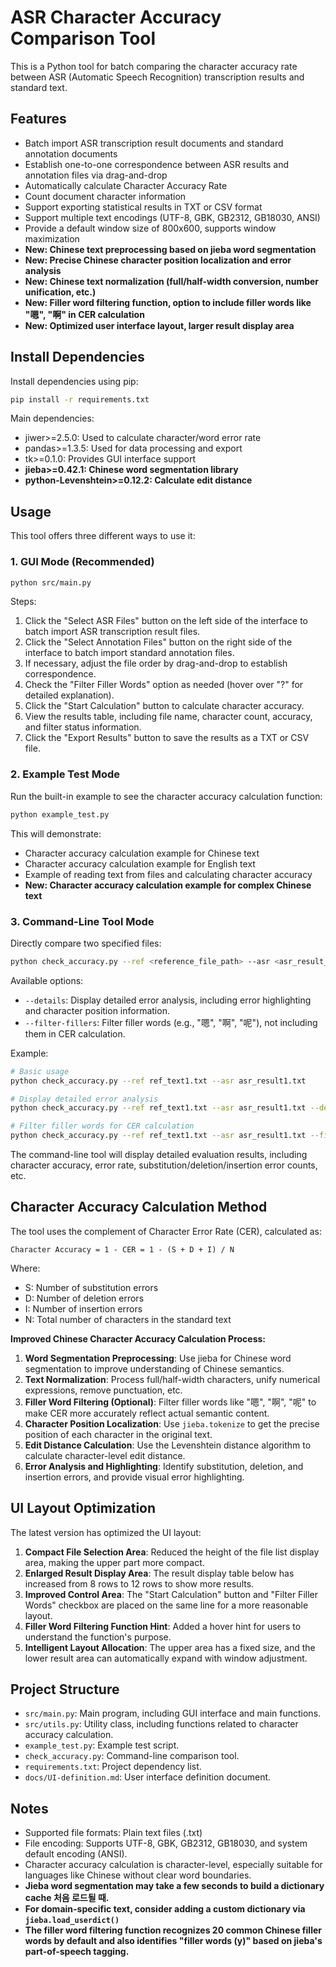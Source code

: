 # ASR Character Accuracy Comparison Tool

This is a Python tool for batch comparing the character accuracy rate between ASR (Automatic Speech Recognition) transcription results and standard text.

## Features

- Batch import ASR transcription result documents and standard annotation documents
- Establish one-to-one correspondence between ASR results and annotation files via drag-and-drop
- Automatically calculate Character Accuracy Rate
- Count document character information
- Support exporting statistical results in TXT or CSV format
- Support multiple text encodings (UTF-8, GBK, GB2312, GB18030, ANSI)
- Provide a default window size of 800x600, supports window maximization
- **New: Chinese text preprocessing based on jieba word segmentation**
- **New: Precise Chinese character position localization and error analysis**
- **New: Chinese text normalization (full/half-width conversion, number unification, etc.)**
- **New: Filler word filtering function, option to include filler words like "嗯", "啊" in CER calculation**
- **New: Optimized user interface layout, larger result display area**

## Install Dependencies

Install dependencies using pip:

```bash
pip install -r requirements.txt
```

Main dependencies:
- jiwer>=2.5.0: Used to calculate character/word error rate
- pandas>=1.3.5: Used for data processing and export
- tk>=0.1.0: Provides GUI interface support
- **jieba>=0.42.1: Chinese word segmentation library**
- **python-Levenshtein>=0.12.2: Calculate edit distance**

## Usage

This tool offers three different ways to use it:

### 1. GUI Mode (Recommended)

```bash
python src/main.py
```

Steps:
1. Click the "Select ASR Files" button on the left side of the interface to batch import ASR transcription result files.
2. Click the "Select Annotation Files" button on the right side of the interface to batch import standard annotation files.
3. If necessary, adjust the file order by drag-and-drop to establish correspondence.
4. Check the "Filter Filler Words" option as needed (hover over "?" for detailed explanation).
5. Click the "Start Calculation" button to calculate character accuracy.
6. View the results table, including file name, character count, accuracy, and filter status information.
7. Click the "Export Results" button to save the results as a TXT or CSV file.

### 2. Example Test Mode

Run the built-in example to see the character accuracy calculation function:

```bash
python example_test.py
```

This will demonstrate:
- Character accuracy calculation example for Chinese text
- Character accuracy calculation example for English text
- Example of reading text from files and calculating character accuracy
- **New: Character accuracy calculation example for complex Chinese text**

### 3. Command-Line Tool Mode

Directly compare two specified files:

```bash
python check_accuracy.py --ref <reference_file_path> --asr <asr_result_file_path> [options]
```

Available options:
- `--details`: Display detailed error analysis, including error highlighting and character position information.
- `--filter-fillers`: Filter filler words (e.g., "嗯", "啊", "呢"), not including them in CER calculation.

Example:
```bash
# Basic usage
python check_accuracy.py --ref ref_text1.txt --asr asr_result1.txt

# Display detailed error analysis
python check_accuracy.py --ref ref_text1.txt --asr asr_result1.txt --details

# Filter filler words for CER calculation
python check_accuracy.py --ref ref_text1.txt --asr asr_result1.txt --filter-fillers
```

The command-line tool will display detailed evaluation results, including character accuracy, error rate, substitution/deletion/insertion error counts, etc.

## Character Accuracy Calculation Method

The tool uses the complement of Character Error Rate (CER), calculated as:

```
Character Accuracy = 1 - CER = 1 - (S + D + I) / N
```

Where:
- S: Number of substitution errors
- D: Number of deletion errors
- I: Number of insertion errors
- N: Total number of characters in the standard text

**Improved Chinese Character Accuracy Calculation Process:**

1.  **Word Segmentation Preprocessing**: Use jieba for Chinese word segmentation to improve understanding of Chinese semantics.
2.  **Text Normalization**: Process full/half-width characters, unify numerical expressions, remove punctuation, etc.
3.  **Filler Word Filtering (Optional)**: Filter filler words like "嗯", "啊", "呢" to make CER more accurately reflect actual semantic content.
4.  **Character Position Localization**: Use `jieba.tokenize` to get the precise position of each character in the original text.
5.  **Edit Distance Calculation**: Use the Levenshtein distance algorithm to calculate character-level edit distance.
6.  **Error Analysis and Highlighting**: Identify substitution, deletion, and insertion errors, and provide visual error highlighting.

## UI Layout Optimization

The latest version has optimized the UI layout:

1.  **Compact File Selection Area**: Reduced the height of the file list display area, making the upper part more compact.
2.  **Enlarged Result Display Area**: The result display table below has increased from 8 rows to 12 rows to show more results.
3.  **Improved Control Area**: The "Start Calculation" button and "Filter Filler Words" checkbox are placed on the same line for a more reasonable layout.
4.  **Filler Word Filtering Function Hint**: Added a hover hint for users to understand the function's purpose.
5.  **Intelligent Layout Allocation**: The upper area has a fixed size, and the lower result area can automatically expand with window adjustment.

## Project Structure

- `src/main.py`: Main program, including GUI interface and main functions.
- `src/utils.py`: Utility class, including functions related to character accuracy calculation.
- `example_test.py`: Example test script.
- `check_accuracy.py`: Command-line comparison tool.
- `requirements.txt`: Project dependency list.
- `docs/UI-definition.md`: User interface definition document.

## Notes

- Supported file formats: Plain text files (.txt)
- File encoding: Supports UTF-8, GBK, GB2312, GB18030, and system default encoding (ANSI).
- Character accuracy calculation is character-level, especially suitable for languages like Chinese without clear word boundaries.
- **Jieba word segmentation may take a few seconds to build a dictionary cache 처음 로드될 때.**
- **For domain-specific text, consider adding a custom dictionary via `jieba.load_userdict()`**
- **The filler word filtering function recognizes 20 common Chinese filler words by default and also identifies "filler words (y)" based on jieba's part-of-speech tagging.** 